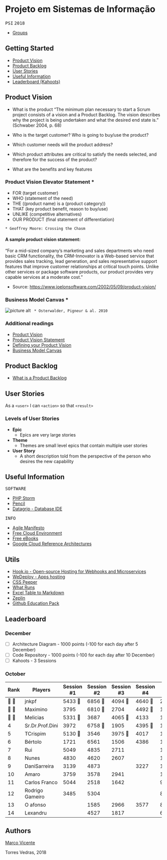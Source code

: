 # Projeto em Sistemas de Informação
<kbd>P</kbd><kbd>S</kbd><kbd>I</kbd>    <kbd>2</kbd><kbd>0</kbd><kbd>1</kbd><kbd>8</kbd>

* [Groups](https://github.com/marcovicente/psi2-projeto/blob/master/groups.md)

## Getting Started ##
* [Product Vision](#product_vision)
* [Product Backlog](#product_backlog)
* [User Stories](#user_stories)
* [Useful Information](#useful_information)
* [Leaderboard (Kahoots)](#leaderboard)


<a name="product_vision"></a>
## Product Vision
* What is the product
 “The minimum plan necessary to start a Scrum project consists of a vision and a Product Backlog. The vision describes why the project is being undertaken and what the desired end state is.” (Schwaber 2004, p. 68)

* Who is the target customer? Who is going to buy/use the product? 
* Which customer needs will the product address?  
* Which product attributes are critical to satisfy the needs selected, and therefore for the success of the product?  
* What are the benefits and key features

### Product Vision Elevator Statement *
* FOR (target customer)
* WHO (statement of the need)
* THE ((product name) is a (product category))
* THAT (key product benefit, reason to buy/use)
* UNLIKE (competitive alternatives)
* OUR PRODUCT (final statement of differentiation)
 
`* Geoffrey Moore: Crossing the Chasm`

#### A sample product vision statement:

“For a mid-sized company’s marketing and sales departments who need basic CRM functionality, the CRM-Innovator is a Web-based service that provides sales tracking, lead generation, and sales representative support features that improve customer relationships at critical touch points. Unlike other services or package software products, our product provides very capable services at a moderate cost.”
* Source: https://www.joelonsoftware.com/2002/05/09/product-vision/

### Business Model Canvas *
![picture alt](https://upload.wikimedia.org/wikipedia/commons/thumb/1/10/Business_Model_Canvas.png/1200px-Business_Model_Canvas.png)
` * Osterwalder, Pigneur & al. 2010`

### Additional readings
* [Product Vision](https://www.scrumalliance.org/community/articles/2009/january/the-product-vision)
* [Product Vision Statement](https://platinumedge.com/blog/agile-artifacts-product-vision-statement)
* [Defining your Product Vision](http://www.dummies.com/careers/project-management/four-steps-to-defining-your-product-vision-with-agile-management/)
* [Business Model Canvas](https://strategyzer.com/canvas/business-model-canvas)

<a name="product_backlog"></a>
## Product Backlog
* [What is a Product Backlog](https://www.scrum.org/resources/what-is-a-product-backlog)

<a name="user_stories"></a>
## User Stories
As a `<user>` I can `<action>` so that `<result>`

### Levels of User Stories
* **Epic**
  * Epics are very large stories
* **Theme**
  * Themes are small level epics that contain multiple user stories
* **User Story**
  * A short description told from the perspective of the person who desires the new capability

<a name="useful_information"></a>
## Useful Information ##

<kbd>S</kbd><kbd>O</kbd><kbd>F</kbd><kbd>T</kbd><kbd>W</kbd><kbd>A</kbd><kbd>R</kbd><kbd>E</kbd>
- [PHP Storm](https://www.jetbrains.com/phpstorm/)
- [Pencil](https://pencil.evolus.vn/)
- [Datagrip - Database IDE](https://www.jetbrains.com/datagrip/)


<kbd>I</kbd><kbd>N</kbd><kbd>F</kbd><kbd>O</kbd>
- [Agile Manifesto](http://agilemanifesto.org/)
- [Free Cloud Environment](https://wedeploy.com)
- [Free eBooks](https://www.packtpub.com//packt/offers/free-learning/)
- [Google Cloud Reference Architectures](http://gcp.solutions/)

## Utils ##
- [Hook.io - Open-source Hosting for Webhooks and Microservices](https://hook.io)
- [WeDeploy - Apps hosting](https://wedeploy.com/)
- [CSS Peeper](https://chrome.google.com/webstore/detail/css-peeper/mbnbehikldjhnfehhnaidhjhoofhpehk)
- [What Runs](https://chrome.google.com/webstore/detail/whatruns/cmkdbmfndkfgebldhnkbfhlneefdaaip)
- [Excel Table to Markdown](https://www.tablesgenerator.com/markdown_tables)
- [Zeplin](https://app.zeplin.io)
- [Github Education Pack](https://education.github.com/pack)

<a name="leaderboard"></a>
## Leaderboard
### December
- [ ] Architecture Diagram - 1000 points (-100 for each day after 5 December)
- [ ] Code Repository - 1000 points (-100 for each day after 10 December)
- [ ] Kahoots - 3 Sessions

### October

| Rank | Players         | Session #1 | Session #2 | Session #3 | Session #4 | Total |
|------|-----------------|------------|------------|------------|------------|-------|
| 🥇 🥐  | jnkpf           | 5433   🥇   | 6856   🥇   | 4094   🥇   | 4640   🥇   | 21023 |
| 🥈 🥐  | Maximino        | 3795       | 6810   🥈   | 2704       | 4492   🥈   | 17801 |
| 🥉 🥐  | Melicias        | 5331   🥈    | 3687       | 4065   🥈   | 4133       | 17216 |
| 4    | Sr.Dr.Prof.Dini | 3972       | 6758   🥉   | 1905       | 4395   🥉   | 17030 |
| 5    | TCrispim        | 5130   🥉   | 3546       | 3975   🥉   | 4017       | 16668 |
| 6    | Bértolo         | 1721       | 6561       | 1506       | 4386       | 14174 |
| 7    | Rui             | 5049       | 4835       | 2711       |            | 12595 |
| 8    | Nunes           | 4830       | 4620       | 2607       |            | 12057 |
| 9    | DaniSarreira    | 3139       | 4873       |            | 3227       | 11239 |
| 10   | Amaro           | 3759       | 3578       | 2941       |            | 10278 |
| 11   | Carlos Franco   | 5044       | 2518       | 1642       |            | 9204  |
| 12   | Rodrigo Gameiro | 3485       | 5304       |            |            | 8789  |
| 13   | O afonso        |            | 1585       | 2966       | 3577       | 8128  |
| 14   | Lexandru        |            | 4527       | 1817       |            | 6344  |


## Authors 
[Marco Vicente](https://scholar.google.com/citations?user=uKVB2XgAAAAJ&hl=en&oi=sra)

Torres Vedras, 2018
